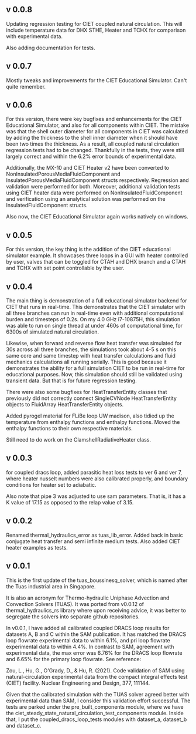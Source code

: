 ## v 0.0.8 

Updating regression testing for CIET coupled natural circulation. This will 
include temperature data for DHX STHE, Heater and TCHX for comparison 
with experimental data.

Also adding documentation for tests.

## v 0.0.7

Mostly tweaks and improvements for the CIET Educational Simulator.
Can't quite remember.

## v 0.0.6 

For this version, there were key bugfixes and enhancements 
for the CIET Educational Simulator,
and also for all components within CIET. The mistake was that the
shell outer diameter for all components in CIET was calculated by adding the 
thickness to the shell inner diameter when it should have been two 
times the thickness. As a result, all coupled natural circulation 
regression tests had to be changed. Thankfully in the tests, they were still 
largely correct and within the 6.2% error bounds of experimental data.

Additionally, the MX-10 and CIET Heater v2 have been converted to 
NonInsulatedPorousMediaFluidComponent and InsulatedPorousMediaFluidComponent 
structs respectively. Regression and validation were performed for both.
Moreover, additional validation tests using CIET heater data were 
performed on NonInsulatedFluidComponent and verification using an analytical 
solution was performed on the InsulatedFluidComponent structs. 

Also now, the CIET Educational Simulator again works natively on windows.



## v 0.0.5 

For this version, the key thing is the addition of the CIET educational
simulator example. It showcases three loops in a GUI with heater controlled 
by user, valves that can be toggled for CTAH and DHX branch and a CTAH 
and TCHX with set point controllable by the user.


## v 0.0.4 

The main thing is demonstration of a full educational simulator backend 
for CIET that runs in real-time. This demonstrates that the CIET 
simulator with all three branches can run in real-time even with additional 
computational burden and timesteps of 0.2s. 
On my 4.0 GHz i7-10875H, this simulation was able to run on single 
thread at under 460s of computational time, for 6300s of simulated 
natural circulation. 

Likewise, when forward and reverse flow heat transfer was 
simulated for 30s across all three branches, the simulations took about 4-5 s 
on this same core and same timestep with heat transfer calculations and 
fluid mechanics calculations all running serially. This is good because 
it demonstrates the ability for a full simulation CIET to be run in 
real-time for educational purposes. Now, this simulation should still be 
validated using transient data. But that is for future regression testing.

There were also some bugfixes for HeatTransferEntity classes that previously 
did not correctly connect SingleCVNode HeatTransferEntity objects 
to FluidArray HeatTransferEntity objects.

Added pyrogel material for FLiBe loop UW madison,
also tidied up the temperature from enthalpy functions and 
enthalpy functions. Moved the enthalpy functions to their own 
respective materials. 

Still need to do work on the ClamshellRadiativeHeater class.

## v 0.0.3 

for coupled dracs loop, added parasitic heat loss 
tests to ver 6 and ver 7, where 
heater nusselt numbers were also calibrated properly, and boundary 
conditions for heater set to adiabatic.

Also note that pipe 3 was adjusted to use sam parameters. 
That is, it has a K value of 17.15 as opposed to the relap value of 3.15.


## v 0.0.2 

Renamed thermal_hydraulics_error as tuas_lib_error. Added back in 
basic conjugate heat transfer and semi infinite medium tests. Also 
added CIET heater examples as tests.

## v 0.0.1

This is the first update of the tuas_boussinesq_solver,
which is named after the Tuas industrial area in Singapore.

It is also an acronym for Thermo-hydraulic Uniphase Advection and Convection 
Solvers (TUAS). It was ported from v0.0.12 of thermal_hydraulics_rs library 
where upon receiving advice, it was better to segregate the solvers into 
separate github repositories.

In v0.0.1, I have added all calibrated coupled DRACS loop results 
for datasets A, B and C within the SAM publication. It has matched the 
DRACS loop flowrate experimental data to within 6.1%, and pri loop flowrate 
experimental data to within 4.4%. In contrast to SAM, agreement with 
experimental data, the max error was 6.76% for the DRACS loop flowrate 
and 6.65% for the primary loop flowrate. See reference:

Zou, L., Hu, G., O'Grady, D., & Hu, R. (2021). Code validation of 
SAM using natural-circulation experimental data from the compact integral 
effects test (CIET) facility. Nuclear Engineering and Design, 377, 111144.

Given that the calibrated simulation with the TUAS solver agreed better with 
experimental data than SAM, I consider this validation effort successful.
The tests are parked under the pre_built_components module, where we have 
the ciet_steady_state_natural_circulation_test_components module. Inside that,
I put the coupled_dracs_loop_tests modules with dataset_a, dataset_b 
and dataset_c.
